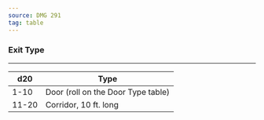 ```yaml
---
source: DMG 291
tag: table
---
```


### Exit Type
---
|d20|Type|
|----|------------|
|1-10|Door (roll on the Door Type table)|
|11-20|Corridor, 10 ft. long|
